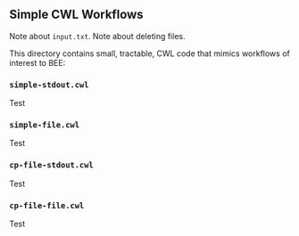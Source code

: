 ## Simple CWL Workflows

Note about `input.txt`.
Note about deleting files.

This directory contains small, tractable, CWL code that mimics workflows of interest to BEE:

### `simple-stdout.cwl`

Test

### `simple-file.cwl`

Test

### `cp-file-stdout.cwl`

Test

### `cp-file-file.cwl`

Test

